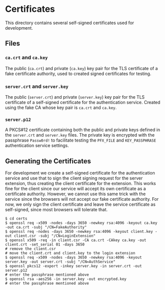 # Certificates

This directory contains several self-signed certificates used for development.

## Files

### `ca.crt` and `ca.key`

The public (`ca.crt`) and private (`ca.key`) key pair for the TLS certificate of
a fake certificate authority, used to created signed certificates for testing.

### `server.crt` and `server.key`

The public (`server.crt`) and private (`server.key`) key pair for the TLS
certificate of a self-signed certificate for the authentication service. Created
using the fake CA whose key pair is `ca.crt` and `ca.key`.

### `server.p12`

A PKCS#12 certificate containing both the public and private keys defined in the
`server.crt` and `server.key` files. The private key is encrypted with the
passphrase `Passw0rd!` to facilitate testing the `PFX_FILE` and `KEY_PASSPHRASE`
authentication service settings.

## Generating the Certificates

For development we create a self-signed certificate for the authentication
service and use that to sign the client signing request for the server
extension, thus creating the client certificate for the extension. This works
fine for the client since our service will accept its own certificate as a
certificate authority. However, we cannot use this same trick with the service
since the browsers will not accept our fake certificate authority. For now, we
only sign the client certificate and leave the service certificate as
self-signed, since most browsers will tolerate that.

```shell
$ cd certs
$ openssl req -x509 -nodes -days 3650 -newkey rsa:4096 -keyout ca.key -out ca.crt -subj "/CN=FakeAuthority"
$ openssl req -nodes -days 3650 -newkey rsa:4096 -keyout client.key -out client.csr -subj "/CN=LoginExtension"
$ openssl x509 -req -in client.csr -CA ca.crt -CAkey ca.key -out client.crt -set_serial 01 -days 3650
# remove the client.csr
# move the client.crt and client.key to the login extension
$ openssl req -x509 -nodes -days 3650 -newkey rsa:4096 -keyout server.key -out server.crt -subj "/CN=AuthService"
$ openssl pkcs12 -export -inkey server.key -in server.crt -out server.p12
# enter the passphrase mentioned above
$ openssl rsa -aes256 -in server.key -out encrypted.key
# enter the passphrase mentioned above
```
